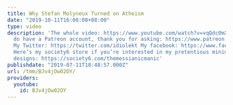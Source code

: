 ```yaml
---
title: Why Stefan Molyneux Turned on Atheism
date: "2019-10-11T16:08:08+08:00"
type: video
description: 'The whole video: https://www.youtube.com/watch?v=vqQdc0mX1_c Yes, I
  do have a Patreon account, thank you for asking: https://www.patreon.com/themessianicmanic
  My Twitter: https://twitter.com/idiolekt My facebook: https://www.facebook.com/themessianicmanic/
  Here’s my society6 store if you’re interested in my pretentious minimalist poster
  designs: https://society6.com/themessianicmanic'
publishdate: "2019-07-11T18:48:57.000Z"
url: /tmm/BJv4jOw02OY/
providers:
  youtube:
    id: BJv4jOw02OY
---
```

